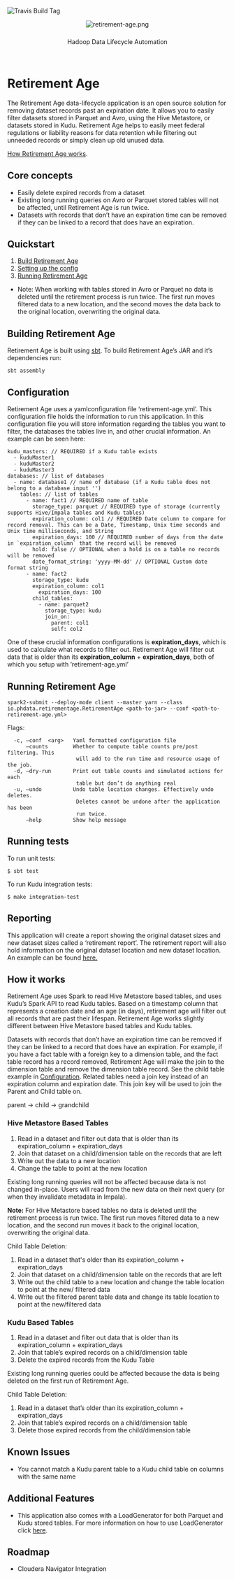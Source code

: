 ![Travis Build Tag](https://travis-ci.org/phdata/retirement-age.svg?branch=master)

<p align="center">
  <img src="retirement-age.png" alt="retirement-age.png" />


  <h3 align="center"></h3>

  <p align="center">
    Hadoop Data Lifecycle Automation
    <br>

  </p>
</p>

<br>

# Retirement Age
The Retirement Age data-lifecycle application is an open source solution for removing dataset records past an expiration date.
It allows you to easily filter datasets stored in Parquet and Avro, using the Hive Metastore, or datasets stored in Kudu.
Retirement Age helps to easily meet federal regulations or liability reasons for data retention while filtering out
unneeded records or simply clean up old unused data.

[How Retirement Age works](#how-it-works).

## Core concepts
- Easily delete expired records from a dataset
- Existing long running queries on Avro or Parquet stored tables will not be affected, until Retirement Age is run twice.
- Datasets with records that don’t have an expiration time can be removed if they can be linked to a record that does have an expiration.

## Quickstart
1. [Build Retirement Age](#building-retirement-age)
2. [Setting up the config](#configuration)
3. [Running Retirement Age](#running-retirement-age)

- Note: When working with tables stored in Avro or Parquet no data is deleted until the retirement process is run twice.
The first run moves filtered data to a new location, and the second moves the data back to the original location, overwriting
the original data.

## Building Retirement Age
Retirement Age is built using [sbt](https://www.scala-sbt.org/). To build Retirement Age’s JAR and it’s dependencies run:
```
sbt assembly
```

## Configuration
Retirement Age uses a yamlconfiguration file ‘retirement-age.yml’. This configuration file holds the information to run
this application. In this configuration file you will store information regarding the tables you want to filter, the databases
the tables live in, and other crucial information. An example can be seen here:

```
kudu_masters: // REQUIRED if a Kudu table exists
  - kuduMaster1
  - kuduMaster2
  - kuduMaster3
databases: // list of databases
  - name: database1 // name of database (if a Kudu table does not belong to a database input '')
    tables: // list of tables
      - name: fact1 // REQUIRED name of table
        storage_type: parquet // REQUIRED type of storage (currently supports Hive/Impala tables and Kudu tables)
        expiration_column: col1 // REQUIRED Date column to compare for record removal. This can be a Date, Timestamp, Unix time seconds and Unix time milliseconds, and String
        expiration_days: 100 // REQUIRED number of days from the date in `expiration_column` that the record will be removed
        hold: false // OPTIONAL when a hold is on a table no records will be removed
        date_format_string: 'yyyy-MM-dd' // OPTIONAL Custom date format string
      - name: fact2
        storage_type: kudu
        expiration_column: col1
		  expiration_days: 100
        child_tables:
          - name: parquet2
            storage_type: kudu
            join_on:
              parent: col1
              self: col2
```

One of these crucial information configurations is **expiration_days**, which is used to calculate what records to filter out.
Retirement Age will filter out data that is older than its **expiration_column** + **expiration_days**, both of which you setup
with ‘retirement-age.yml’

## Running Retirement Age
```
spark2-submit --deploy-mode client --master yarn --class io.phdata.retirementage.RetirementAge <path-to-jar> --conf <path-to-retirement-age.yml>
```
Flags:
 ```
   -c, —conf  <arg>   Yaml formatted configuration file
       —counts        Whether to compute table counts pre/post filtering. This
                       will add to the run time and resource usage of the job.
   -d, —dry-run       Print out table counts and simulated actions for each
                       table but don’t do anything real
   -u, —undo          Undo table location changes. Effectively undo deletes.
                       Deletes cannot be undone after the application has been
                       run twice.
       —help          Show help message
 ```

## Running tests
To run unit tests:
```
$ sbt test
```
To run Kudu integration tests:
```
$ make integration-test
```

## Reporting
This application will create a report showing the original dataset sizes and new dataset sizes called a ‘retirement report’.
The retirement report will also hold information on the original dataset location and new dataset location. An example can
be found [here.](retirement_report.md)

## How it works
Retirement Age uses Spark to read Hive Metastore based tables, and uses Kudu’s Spark API to read Kudu tables. Based on a
timestamp column that represents a creation date and an age (in days), retirement age will filter out all records that are
past their lifespan. Retirement Age works slightly different between Hive Metastore based tables and Kudu tables.

Datasets with records that don’t have an expiration time can be removed if they can be linked to a record that does have an
expiration. For example, if you have a fact table with a foreign key to a dimension table, and the fact table record has a
record removed, Retirement Age will make the join to the dimension table and remove the dimension table record. See the child
table example in [Configuration](#configuration). Related tables need a join key instead of an expiration column and expiration
date. This join key will be used to join the Parent and Child table on.

parent -> child -> grandchild

### Hive Metastore Based Tables
1. Read in a dataset and filter out data that is older than its expiration_column + expiration_days
2. Join that dataset on a child/dimension table on the records that are left
3. Write out the data to a new location
4. Change the table to point at the new location

Existing long running queries will not be affected because data is not changed in-place. Users will read from the new data
on their next query (or when they invalidate metadata in Impala).

**Note:** For Hive Metastore based tables no data is deleted until the retirement process is run twice. The first run moves filtered data to a new location, and the second run moves it back to the original location, overwriting the original data.

Child Table Deletion:
1. Read in a dataset that's older than its expiration_column + expiration_days
2. Join that dataset on a child/dimension table on the records that are left
3. Write out the child table to a new location and change the table location to point at the new/ filtered data
4. Write out the filtered parent table data and change its table location to point at the new/filtered data

### Kudu Based Tables
1. Read in a dataset and filter out data that is older than its expiration_column + expiration_days
2. Join that table’s expired records on a child/dimension table
3. Delete the expired records from the Kudu Table

Existing long running queries could be affected because the data is being deleted on the first run of Retirement Age.

Child Table Deletion:
1. Read in a dataset that’s older than its expiration_column + expiration_days
2. Join that table’s expired records on a child/dimension table
3. Delete those expired records from the child/dimension table

## Known Issues
- You cannot match a Kudu parent table to a Kudu child table on columns with the same name

## Additional Features
- This application also comes with a LoadGenerator for both Parquet and Kudu stored tables.
For more information on how to use LoadGenerator click [here](loadgenerator.md).

## Roadmap
- Cloudera Navigator Integration